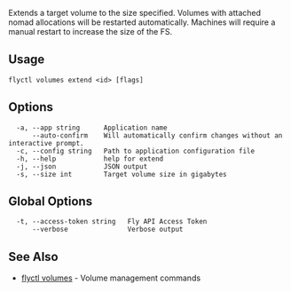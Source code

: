 Extends a target volume to the size specified. Volumes with attached nomad allocations
		will be restarted automatically. Machines will require a manual restart to increase the size
		of the FS.

## Usage
~~~
flyctl volumes extend <id> [flags]
~~~

## Options

~~~
  -a, --app string      Application name
      --auto-confirm    Will automatically confirm changes without an interactive prompt.
  -c, --config string   Path to application configuration file
  -h, --help            help for extend
  -j, --json            JSON output
  -s, --size int        Target volume size in gigabytes
~~~

## Global Options

~~~
  -t, --access-token string   Fly API Access Token
      --verbose               Verbose output
~~~

## See Also

* [flyctl volumes](/docs/flyctl/volumes/)	 - Volume management commands

